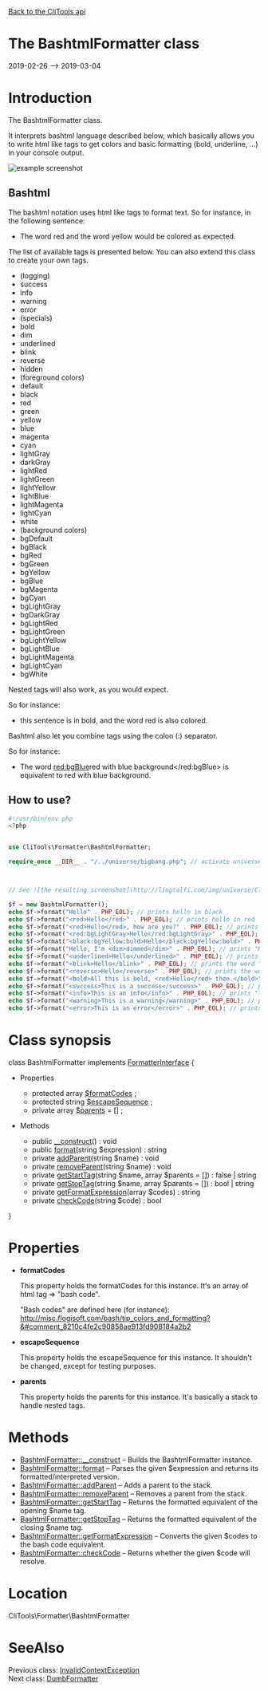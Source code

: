 [Back to the CliTools api](https://github.com/lingtalfi/CliTools/blob/master/doc/api/CliTools.md)



The BashtmlFormatter class
================
2019-02-26 --> 2019-03-04






Introduction
============

The BashtmlFormatter class.

It interprets bashtml language described below, which basically allows you to write html like tags to get
colors and basic formatting (bold, underline, ...) in your console output.

![example screenshot](http://lingtalfi.com/img/universe/CliTools/bashtml-formatter-example.png)




Bashtml
----------
The bashtml notation uses html like tags to format text.
So for instance, in the following sentence:


- The word <red>red</red> and the word <yellow>yellow</yellow> would be colored as expected.


The list of available tags is presented below.
You can also extend this class to create your own tags.



- (logging)
- success
- info
- warning
- error
- (specials)
- bold
- dim
- underlined
- blink
- reverse
- hidden
- (foreground colors)
- default
- black
- red
- green
- yellow
- blue
- magenta
- cyan
- lightGray
- darkGray
- lightRed
- lightGreen
- lightYellow
- lightBlue
- lightMagenta
- lightCyan
- white
- (background colors)
- bgDefault
- bgBlack
- bgRed
- bgGreen
- bgYellow
- bgBlue
- bgMagenta
- bgCyan
- bgLightGray
- bgDarkGray
- bgLightRed
- bgLightGreen
- bgLightYellow
- bgLightBlue
- bgLightMagenta
- bgLightCyan
- bgWhite


Nested tags will also work, as you would expect.

So for instance:

- <bold>this sentence is in bold, and the word <red>red</red> is also colored.</bold>


Bashtml also let you combine tags using the colon (:) separator.

So for instance:

- The word <red:bgBlue>red with blue background</red:bgBlue> is equivalent to <bgBlue><red>red with blue background</red></bgBlue>.







How to use?
---------------


```php
#!/usr/bin/env php
<?php


use CliTools\Formatter\BashtmlFormatter;

require_once __DIR__ . "/../universe/bigbang.php"; // activate universe



// See ![the resulting screenshot](http://lingtalfi.com/img/universe/CliTools/bashtml-formatter-example.png)

$f = new BashtmlFormatter();
echo $f->format("Hello" . PHP_EOL); // prints hello in black
echo $f->format("<red>Hello</red>" . PHP_EOL); // prints hello in red
echo $f->format("<red>Hello</red>, how are you?" . PHP_EOL); // prints hello in red, and the rest of the sentence
echo $f->format("<red:bgLightGray>Hello</red:bgLightGray>" . PHP_EOL); // prints hello in red with a light gray background
echo $f->format("<black:bgYellow:bold>Hello</black:bgYellow:bold>" . PHP_EOL); // prints yellow in bold and black with a yellow background
echo $f->format("Hello, I'm <dim>dimmed</dim>" . PHP_EOL); // prints "Hello, I'm " in black, and "dimmed" with a dim formatting
echo $f->format("<underlined>Hello</underlined>" . PHP_EOL); // prints "Hello", underlined
echo $f->format("<blink>Hello</blink>" . PHP_EOL); // prints the word "Hello", blinking
echo $f->format("<reverse>Hello</reverse>" . PHP_EOL); // prints the word "Hello" in white, with black background
echo $f->format("<bold>All this is bold, <red>Hello</red> then.</bold>" . PHP_EOL); // prints "All this is bold, Hello then." in bold, and "Hello" in bold red
echo $f->format("<success>This is a success</success>" . PHP_EOL); // prints "This is a success" in green
echo $f->format("<info>This is an info</info>" . PHP_EOL); // prints "This is an info" in blue
echo $f->format("<warning>This is a warning</warning>" . PHP_EOL); // prints "This is a warning" in orange
echo $f->format("<error>This is an error</error>" . PHP_EOL); // prints "This is a warning" in orange
```



Class synopsis
==============


class <span class="pl-k">BashtmlFormatter</span> implements [FormatterInterface](https://github.com/lingtalfi/CliTools/blob/master/doc/api/CliTools/Formatter/FormatterInterface.md) {

- Properties
    - protected array [$formatCodes](#property-formatCodes) ;
    - protected string [$escapeSequence](#property-escapeSequence) ;
    - private array [$parents](#property-parents) = [] ;

- Methods
    - public [__construct](https://github.com/lingtalfi/CliTools/blob/master/doc/api/CliTools/Formatter/BashtmlFormatter/__construct.md)() : void
    - public [format](https://github.com/lingtalfi/CliTools/blob/master/doc/api/CliTools/Formatter/BashtmlFormatter/format.md)(string $expression) : string
    - private [addParent](https://github.com/lingtalfi/CliTools/blob/master/doc/api/CliTools/Formatter/BashtmlFormatter/addParent.md)(string $name) : void
    - private [removeParent](https://github.com/lingtalfi/CliTools/blob/master/doc/api/CliTools/Formatter/BashtmlFormatter/removeParent.md)(string $name) : void
    - private [getStartTag](https://github.com/lingtalfi/CliTools/blob/master/doc/api/CliTools/Formatter/BashtmlFormatter/getStartTag.md)(string $name, array $parents = []) : false | string
    - private [getStopTag](https://github.com/lingtalfi/CliTools/blob/master/doc/api/CliTools/Formatter/BashtmlFormatter/getStopTag.md)(string $name, array $parents = []) : bool | string
    - private [getFormatExpression](https://github.com/lingtalfi/CliTools/blob/master/doc/api/CliTools/Formatter/BashtmlFormatter/getFormatExpression.md)(array $codes) : string
    - private [checkCode](https://github.com/lingtalfi/CliTools/blob/master/doc/api/CliTools/Formatter/BashtmlFormatter/checkCode.md)(string $code) : bool

}




Properties
=============

- <span id="property-formatCodes"><b>formatCodes</b></span>

    This property holds the formatCodes for this instance.
    It's an array of html tag => "bash code".
    
    "Bash codes" are defined here (for instance): http://misc.flogisoft.com/bash/tip_colors_and_formatting?&#comment_8210c4fe2c90858ae913fd908184a2b2
    
    

- <span id="property-escapeSequence"><b>escapeSequence</b></span>

    This property holds the escapeSequence for this instance.
    It shouldn't be changed, except for testing purposes.
    
    

- <span id="property-parents"><b>parents</b></span>

    This property holds the parents for this instance.
    It's basically a stack to handle nested tags.
    
    



Methods
==============

- [BashtmlFormatter::__construct](https://github.com/lingtalfi/CliTools/blob/master/doc/api/CliTools/Formatter/BashtmlFormatter/__construct.md) &ndash; Builds the BashtmlFormatter instance.
- [BashtmlFormatter::format](https://github.com/lingtalfi/CliTools/blob/master/doc/api/CliTools/Formatter/BashtmlFormatter/format.md) &ndash; Parses the given $expression and returns its formatted/interpreted version.
- [BashtmlFormatter::addParent](https://github.com/lingtalfi/CliTools/blob/master/doc/api/CliTools/Formatter/BashtmlFormatter/addParent.md) &ndash; Adds a parent to the stack.
- [BashtmlFormatter::removeParent](https://github.com/lingtalfi/CliTools/blob/master/doc/api/CliTools/Formatter/BashtmlFormatter/removeParent.md) &ndash; Removes a parent from the stack.
- [BashtmlFormatter::getStartTag](https://github.com/lingtalfi/CliTools/blob/master/doc/api/CliTools/Formatter/BashtmlFormatter/getStartTag.md) &ndash; Returns the formatted equivalent of the opening $name tag.
- [BashtmlFormatter::getStopTag](https://github.com/lingtalfi/CliTools/blob/master/doc/api/CliTools/Formatter/BashtmlFormatter/getStopTag.md) &ndash; Returns the formatted equivalent of the closing $name tag.
- [BashtmlFormatter::getFormatExpression](https://github.com/lingtalfi/CliTools/blob/master/doc/api/CliTools/Formatter/BashtmlFormatter/getFormatExpression.md) &ndash; Converts the given $codes to the bash code equivalent.
- [BashtmlFormatter::checkCode](https://github.com/lingtalfi/CliTools/blob/master/doc/api/CliTools/Formatter/BashtmlFormatter/checkCode.md) &ndash; Returns whether the given $code will resolve.





Location
=============
CliTools\Formatter\BashtmlFormatter


SeeAlso
==============
Previous class: [InvalidContextException](https://github.com/lingtalfi/CliTools/blob/master/doc/api/CliTools/Exception/InvalidContextException.md)<br>Next class: [DumbFormatter](https://github.com/lingtalfi/CliTools/blob/master/doc/api/CliTools/Formatter/DumbFormatter.md)<br>
